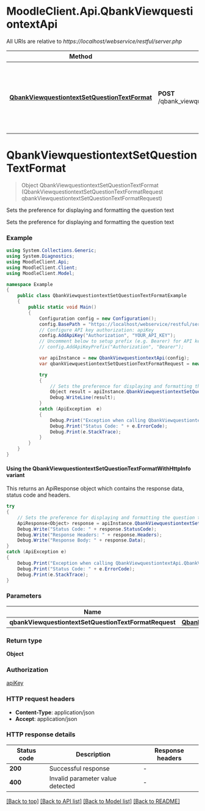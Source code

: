 # MoodleClient.Api.QbankViewquestiontextApi

All URIs are relative to *https://localhost/webservice/restful/server.php*

| Method | HTTP request | Description |
|--------|--------------|-------------|
| [**QbankViewquestiontextSetQuestionTextFormat**](QbankViewquestiontextApi.md#qbankviewquestiontextsetquestiontextformat) | **POST** /qbank_viewquestiontext_set_question_text_format | Sets the preference for displaying and formatting the question text |

<a id="qbankviewquestiontextsetquestiontextformat"></a>
# **QbankViewquestiontextSetQuestionTextFormat**
> Object QbankViewquestiontextSetQuestionTextFormat (QbankViewquestiontextSetQuestionTextFormatRequest qbankViewquestiontextSetQuestionTextFormatRequest)

Sets the preference for displaying and formatting the question text

Sets the preference for displaying and formatting the question text

### Example
```csharp
using System.Collections.Generic;
using System.Diagnostics;
using MoodleClient.Api;
using MoodleClient.Client;
using MoodleClient.Model;

namespace Example
{
    public class QbankViewquestiontextSetQuestionTextFormatExample
    {
        public static void Main()
        {
            Configuration config = new Configuration();
            config.BasePath = "https://localhost/webservice/restful/server.php";
            // Configure API key authorization: apiKey
            config.AddApiKey("Authorization", "YOUR_API_KEY");
            // Uncomment below to setup prefix (e.g. Bearer) for API key, if needed
            // config.AddApiKeyPrefix("Authorization", "Bearer");

            var apiInstance = new QbankViewquestiontextApi(config);
            var qbankViewquestiontextSetQuestionTextFormatRequest = new QbankViewquestiontextSetQuestionTextFormatRequest(); // QbankViewquestiontextSetQuestionTextFormatRequest | 

            try
            {
                // Sets the preference for displaying and formatting the question text
                Object result = apiInstance.QbankViewquestiontextSetQuestionTextFormat(qbankViewquestiontextSetQuestionTextFormatRequest);
                Debug.WriteLine(result);
            }
            catch (ApiException  e)
            {
                Debug.Print("Exception when calling QbankViewquestiontextApi.QbankViewquestiontextSetQuestionTextFormat: " + e.Message);
                Debug.Print("Status Code: " + e.ErrorCode);
                Debug.Print(e.StackTrace);
            }
        }
    }
}
```

#### Using the QbankViewquestiontextSetQuestionTextFormatWithHttpInfo variant
This returns an ApiResponse object which contains the response data, status code and headers.

```csharp
try
{
    // Sets the preference for displaying and formatting the question text
    ApiResponse<Object> response = apiInstance.QbankViewquestiontextSetQuestionTextFormatWithHttpInfo(qbankViewquestiontextSetQuestionTextFormatRequest);
    Debug.Write("Status Code: " + response.StatusCode);
    Debug.Write("Response Headers: " + response.Headers);
    Debug.Write("Response Body: " + response.Data);
}
catch (ApiException e)
{
    Debug.Print("Exception when calling QbankViewquestiontextApi.QbankViewquestiontextSetQuestionTextFormatWithHttpInfo: " + e.Message);
    Debug.Print("Status Code: " + e.ErrorCode);
    Debug.Print(e.StackTrace);
}
```

### Parameters

| Name | Type | Description | Notes |
|------|------|-------------|-------|
| **qbankViewquestiontextSetQuestionTextFormatRequest** | [**QbankViewquestiontextSetQuestionTextFormatRequest**](QbankViewquestiontextSetQuestionTextFormatRequest.md) |  |  |

### Return type

**Object**

### Authorization

[apiKey](../README.md#apiKey)

### HTTP request headers

 - **Content-Type**: application/json
 - **Accept**: application/json


### HTTP response details
| Status code | Description | Response headers |
|-------------|-------------|------------------|
| **200** | Successful response |  -  |
| **400** | Invalid parameter value detected |  -  |

[[Back to top]](#) [[Back to API list]](../README.md#documentation-for-api-endpoints) [[Back to Model list]](../README.md#documentation-for-models) [[Back to README]](../README.md)

